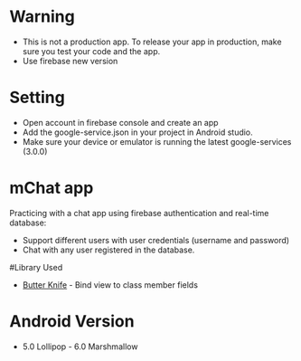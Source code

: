 # Warning
* This is not a production app. To release your app in production, make sure you test your code and the app.
* Use firebase new version
  
# Setting
* Open account in firebase console and create an app
* Add the google-service.json in your project in Android studio.
* Make sure your device or emulator is running the latest google-services (3.0.0)

# mChat  app  
Practicing with a chat app using firebase authentication and real-time database:   
*	Support different users with user credentials (username and password)
*	Chat with any user registered in the database.

#Library Used  
*	[Butter Knife](http://jakewharton.github.io/butterknife/) - Bind view to class member fields

# Android Version
* 5.0 Lollipop - 6.0 Marshmallow
